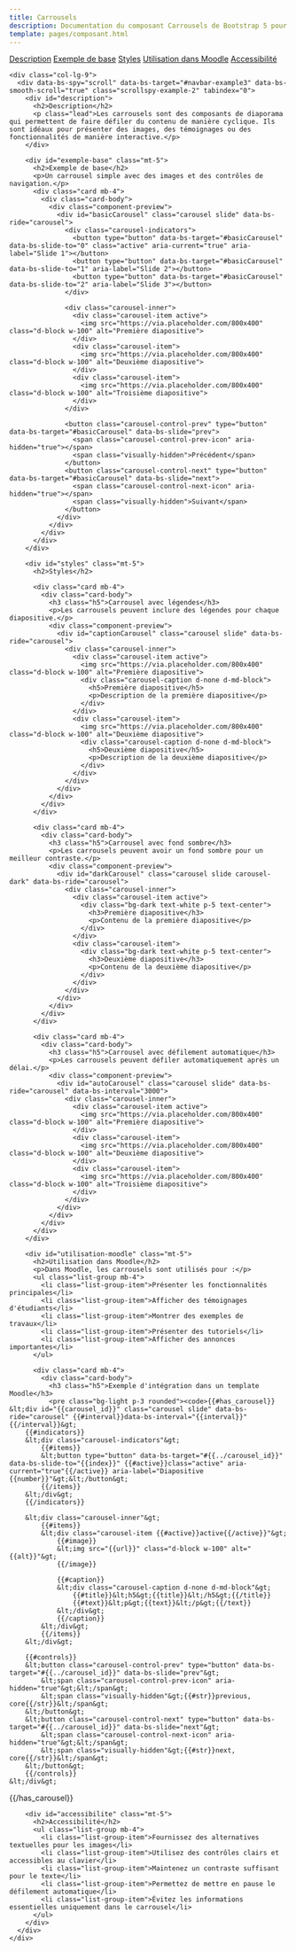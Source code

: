 ```yaml
---
title: Carrousels
description: Documentation du composant Carrousels de Bootstrap 5 pour Moodle
template: pages/composant.html
---
```


<div class="container py-4">
  <div class="row">
    <div class="col-lg-3">
      <nav id="navbar-example3" class="h-100 flex-column align-items-stretch pe-4 border-end">
        <nav class="nav nav-pills flex-column">
          <a class="nav-link" href="#description">Description</a>
          <a class="nav-link" href="#exemple-base">Exemple de base</a>
          <a class="nav-link" href="#styles">Styles</a>
          <a class="nav-link" href="#utilisation-moodle">Utilisation dans Moodle</a>
          <a class="nav-link" href="#accessibilite">Accessibilité</a>
        </nav>
      </nav>
    </div>

    <div class="col-lg-9">
      <div data-bs-spy="scroll" data-bs-target="#navbar-example3" data-bs-smooth-scroll="true" class="scrollspy-example-2" tabindex="0">
        <div id="description">
          <h2>Description</h2>
          <p class="lead">Les carrousels sont des composants de diaporama qui permettent de faire défiler du contenu de manière cyclique. Ils sont idéaux pour présenter des images, des témoignages ou des fonctionnalités de manière interactive.</p>
        </div>

        <div id="exemple-base" class="mt-5">
          <h2>Exemple de base</h2>
          <p>Un carrousel simple avec des images et des contrôles de navigation.</p>
          <div class="card mb-4">
            <div class="card-body">
              <div class="component-preview">
                <div id="basicCarousel" class="carousel slide" data-bs-ride="carousel">
                  <div class="carousel-indicators">
                    <button type="button" data-bs-target="#basicCarousel" data-bs-slide-to="0" class="active" aria-current="true" aria-label="Slide 1"></button>
                    <button type="button" data-bs-target="#basicCarousel" data-bs-slide-to="1" aria-label="Slide 2"></button>
                    <button type="button" data-bs-target="#basicCarousel" data-bs-slide-to="2" aria-label="Slide 3"></button>
                  </div>

                  <div class="carousel-inner">
                    <div class="carousel-item active">
                      <img src="https://via.placeholder.com/800x400" class="d-block w-100" alt="Première diapositive">
                    </div>
                    <div class="carousel-item">
                      <img src="https://via.placeholder.com/800x400" class="d-block w-100" alt="Deuxième diapositive">
                    </div>
                    <div class="carousel-item">
                      <img src="https://via.placeholder.com/800x400" class="d-block w-100" alt="Troisième diapositive">
                    </div>
                  </div>

                  <button class="carousel-control-prev" type="button" data-bs-target="#basicCarousel" data-bs-slide="prev">
                    <span class="carousel-control-prev-icon" aria-hidden="true"></span>
                    <span class="visually-hidden">Précédent</span>
                  </button>
                  <button class="carousel-control-next" type="button" data-bs-target="#basicCarousel" data-bs-slide="next">
                    <span class="carousel-control-next-icon" aria-hidden="true"></span>
                    <span class="visually-hidden">Suivant</span>
                  </button>
                </div>
              </div>
            </div>
          </div>
        </div>

        <div id="styles" class="mt-5">
          <h2>Styles</h2>

          <div class="card mb-4">
            <div class="card-body">
              <h3 class="h5">Carrousel avec légendes</h3>
              <p>Les carrousels peuvent inclure des légendes pour chaque diapositive.</p>
              <div class="component-preview">
                <div id="captionCarousel" class="carousel slide" data-bs-ride="carousel">
                  <div class="carousel-inner">
                    <div class="carousel-item active">
                      <img src="https://via.placeholder.com/800x400" class="d-block w-100" alt="Première diapositive">
                      <div class="carousel-caption d-none d-md-block">
                        <h5>Première diapositive</h5>
                        <p>Description de la première diapositive</p>
                      </div>
                    </div>
                    <div class="carousel-item">
                      <img src="https://via.placeholder.com/800x400" class="d-block w-100" alt="Deuxième diapositive">
                      <div class="carousel-caption d-none d-md-block">
                        <h5>Deuxième diapositive</h5>
                        <p>Description de la deuxième diapositive</p>
                      </div>
                    </div>
                  </div>
                </div>
              </div>
            </div>
          </div>

          <div class="card mb-4">
            <div class="card-body">
              <h3 class="h5">Carrousel avec fond sombre</h3>
              <p>Les carrousels peuvent avoir un fond sombre pour un meilleur contraste.</p>
              <div class="component-preview">
                <div id="darkCarousel" class="carousel slide carousel-dark" data-bs-ride="carousel">
                  <div class="carousel-inner">
                    <div class="carousel-item active">
                      <div class="bg-dark text-white p-5 text-center">
                        <h3>Première diapositive</h3>
                        <p>Contenu de la première diapositive</p>
                      </div>
                    </div>
                    <div class="carousel-item">
                      <div class="bg-dark text-white p-5 text-center">
                        <h3>Deuxième diapositive</h3>
                        <p>Contenu de la deuxième diapositive</p>
                      </div>
                    </div>
                  </div>
                </div>
              </div>
            </div>
          </div>

          <div class="card mb-4">
            <div class="card-body">
              <h3 class="h5">Carrousel avec défilement automatique</h3>
              <p>Les carrousels peuvent défiler automatiquement après un délai.</p>
              <div class="component-preview">
                <div id="autoCarousel" class="carousel slide" data-bs-ride="carousel" data-bs-interval="3000">
                  <div class="carousel-inner">
                    <div class="carousel-item active">
                      <img src="https://via.placeholder.com/800x400" class="d-block w-100" alt="Première diapositive">
                    </div>
                    <div class="carousel-item">
                      <img src="https://via.placeholder.com/800x400" class="d-block w-100" alt="Deuxième diapositive">
                    </div>
                    <div class="carousel-item">
                      <img src="https://via.placeholder.com/800x400" class="d-block w-100" alt="Troisième diapositive">
                    </div>
                  </div>
                </div>
              </div>
            </div>
          </div>
        </div>

        <div id="utilisation-moodle" class="mt-5">
          <h2>Utilisation dans Moodle</h2>
          <p>Dans Moodle, les carrousels sont utilisés pour :</p>
          <ul class="list-group mb-4">
            <li class="list-group-item">Présenter les fonctionnalités principales</li>
            <li class="list-group-item">Afficher des témoignages d'étudiants</li>
            <li class="list-group-item">Montrer des exemples de travaux</li>
            <li class="list-group-item">Présenter des tutoriels</li>
            <li class="list-group-item">Afficher des annonces importantes</li>
          </ul>

          <div class="card mb-4">
            <div class="card-body">
              <h3 class="h5">Exemple d'intégration dans un template Moodle</h3>
              <pre class="bg-light p-3 rounded"><code>{{#has_carousel}}
    &lt;div id="{{carousel_id}}" class="carousel slide" data-bs-ride="carousel" {{#interval}}data-bs-interval="{{interval}}"{{/interval}}&gt;
        {{#indicators}}
        &lt;div class="carousel-indicators"&gt;
            {{#items}}
            &lt;button type="button" data-bs-target="#{{../carousel_id}}" data-bs-slide-to="{{index}}" {{#active}}class="active" aria-current="true"{{/active}} aria-label="Diapositive {{number}}"&gt;&lt;/button&gt;
            {{/items}}
        &lt;/div&gt;
        {{/indicators}}

        &lt;div class="carousel-inner"&gt;
            {{#items}}
            &lt;div class="carousel-item {{#active}}active{{/active}}"&gt;
                {{#image}}
                &lt;img src="{{url}}" class="d-block w-100" alt="{{alt}}"&gt;
                {{/image}}

                {{#caption}}
                &lt;div class="carousel-caption d-none d-md-block"&gt;
                    {{#title}}&lt;h5&gt;{{title}}&lt;/h5&gt;{{/title}}
                    {{#text}}&lt;p&gt;{{text}}&lt;/p&gt;{{/text}}
                &lt;/div&gt;
                {{/caption}}
            &lt;/div&gt;
            {{/items}}
        &lt;/div&gt;

        {{#controls}}
        &lt;button class="carousel-control-prev" type="button" data-bs-target="#{{../carousel_id}}" data-bs-slide="prev"&gt;
            &lt;span class="carousel-control-prev-icon" aria-hidden="true"&gt;&lt;/span&gt;
            &lt;span class="visually-hidden"&gt;{{#str}}previous, core{{/str}}&lt;/span&gt;
        &lt;/button&gt;
        &lt;button class="carousel-control-next" type="button" data-bs-target="#{{../carousel_id}}" data-bs-slide="next"&gt;
            &lt;span class="carousel-control-next-icon" aria-hidden="true"&gt;&lt;/span&gt;
            &lt;span class="visually-hidden"&gt;{{#str}}next, core{{/str}}&lt;/span&gt;
        &lt;/button&gt;
        {{/controls}}
    &lt;/div&gt;
{{/has_carousel}}</code></pre>
            </div>
          </div>
        </div>

        <div id="accessibilite" class="mt-5">
          <h2>Accessibilité</h2>
          <ul class="list-group mb-4">
            <li class="list-group-item">Fournissez des alternatives textuelles pour les images</li>
            <li class="list-group-item">Utilisez des contrôles clairs et accessibles au clavier</li>
            <li class="list-group-item">Maintenez un contraste suffisant pour le texte</li>
            <li class="list-group-item">Permettez de mettre en pause le défilement automatique</li>
            <li class="list-group-item">Évitez les informations essentielles uniquement dans le carrousel</li>
          </ul>
        </div>
      </div>
    </div>
  </div>
</div>